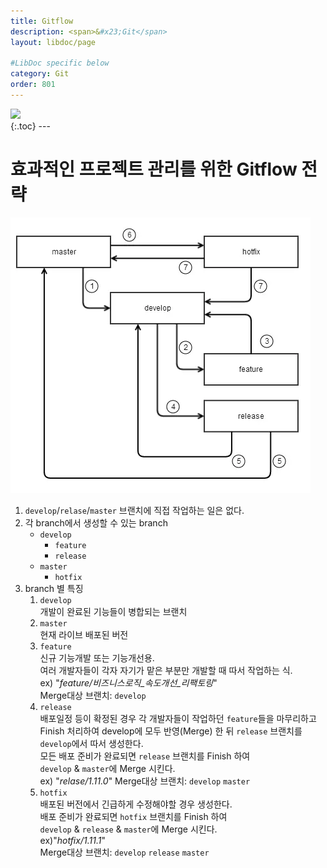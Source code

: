 ```yaml
---
title: Gitflow
description: <span>&#x23;Git</span>
layout: libdoc/page

#LibDoc specific below
category: Git
order: 801
---
```

<div align="left">
    <img src="https://img.shields.io/badge/Git-F05032?style=flat&logo=git&logoColor=white"/>
</div>
{:.toc}
---

# 효과적인 프로젝트 관리를 위한 Gitflow 전략

![](/assets/docs/800_Git/801/1.webp)

1. `develop`/`relase`/`master` 브랜치에 직접 작업하는 일은 없다.
2. 각 branch에서 생성할 수 있는 branch
    - `develop`
        - `feature`
        - `release`
    - `master`
        - `hotfix`
3. branch 별 특징
    1. `develop`<br/>
    개발이 완료된 기능들이 병합되는 브랜치
    2. `master`<br/>
    현재 라이브 배포된 버전
    3. `feature`<br/>
    신규 기능개발 또는 기능개선용. <br/>
    여러 개발자들이 각자 자기가 맡은 부분만 개발할 때 따서 작업하는 식.<br/>
    ex) "*feature/비즈니스로직_속도개선_리팩토링*"<br/>
        Merge대상 브랜치: `develop`
    4. `release`<br/>
    배포일정 등이 확정된 경우 각 개발자들이 작업하던 
    `feature`들을 마무리하고 Finish 처리하여 develop에 모두 반영(Merge) 한 뒤
    `release` 브랜치를 `develop`에서 따서 생성한다.<br/>
    모든 배포 준비가 완료되면 `release` 브랜치를 Finish 하여 <br/>
    `develop` & `master`에 Merge 시킨다.<br/>
    ex) "*relase/1.11.0*"
    Merge대상 브랜치: `develop` `master`
    5. `hotfix`<br/>
    배포된 버전에서 긴급하게 수정해야할 경우 생성한다.<br/>
    배포 준비가 완료되면 `hotfix` 브랜치를 Finish 하여<br/>
    `develop` & `release` & `master`에 Merge 시킨다.<br/>
    ex)"*hotfix/1.11.1*"<br/>
    Merge대상 브랜치: `develop` `release` `master`